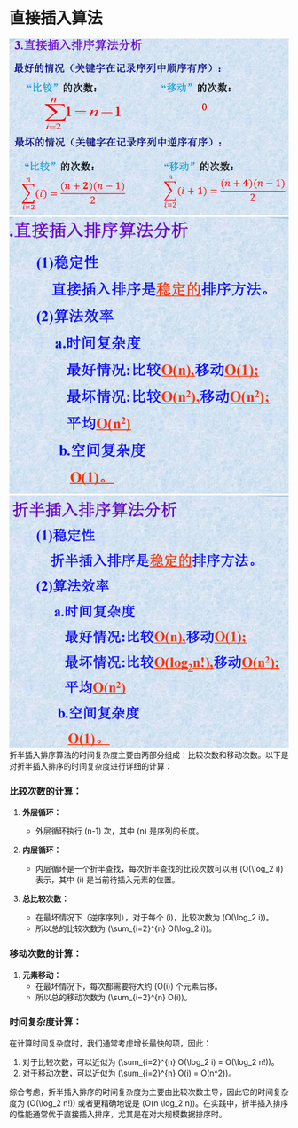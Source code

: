 # 直接插入算法
![Alt text](Image/InsertionSortAnalaysis.png)
![Alt text](Image/InsertionSortAnalaysis2.png)
![!\[Alt text\](image.png)](Image/image.png)
折半插入排序算法的时间复杂度主要由两部分组成：比较次数和移动次数。以下是对折半插入排序的时间复杂度进行详细的计算：

### 比较次数的计算：

1. **外层循环：**
   - 外层循环执行 \(n-1\) 次，其中 \(n\) 是序列的长度。

2. **内层循环：**
   - 内层循环是一个折半查找，每次折半查找的比较次数可以用 \(O(\log_2 i)\) 表示，其中 \(i\) 是当前待插入元素的位置。

3. **总比较次数：**
   - 在最坏情况下（逆序序列），对于每个 \(i\)，比较次数为 \(O(\log_2 i)\)。
   - 所以总的比较次数为 \(\sum_{i=2}^{n} O(\log_2 i)\)。

### 移动次数的计算：

1. **元素移动：**
   - 在最坏情况下，每次都需要将大约 \(O(i)\) 个元素后移。
   - 所以总的移动次数为 \(\sum_{i=2}^{n} O(i)\)。

### 时间复杂度计算：

在计算时间复杂度时，我们通常考虑增长最快的项，因此：

1. 对于比较次数，可以近似为 \(\sum_{i=2}^{n} O(\log_2 i) = O(\log_2 n!)\)。
2. 对于移动次数，可以近似为 \(\sum_{i=2}^{n} O(i) = O(n^2)\)。

综合考虑，折半插入排序的时间复杂度为主要由比较次数主导，因此它的时间复杂度为 \(O(\log_2 n!)\) 或者更精确地说是 \(O(n \log_2 n)\)。在实践中，折半插入排序的性能通常优于直接插入排序，尤其是在对大规模数据排序时。